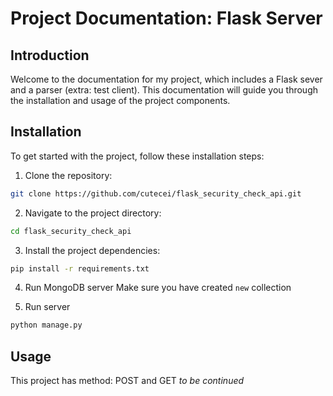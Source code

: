 # Project Documentation: Flask Server
## Introduction

Welcome to the documentation for my project, which includes a Flask sever and a parser (extra: test client). This documentation will guide you through the installation and usage of the project components.

## Installation

To get started with the project, follow these installation steps:

1) Clone the repository:

```bash
git clone https://github.com/cutecei/flask_security_check_api.git
```

2) Navigate to the project directory:

```bash
cd flask_security_check_api
```

3) Install the project dependencies:
```bash
pip install -r requirements.txt
```

4) Run MongoDB server
   Make sure you have created ```new``` collection

6) Run server
```bash
python manage.py
```

## Usage

This project has method: POST and GET
 _to be continued_
